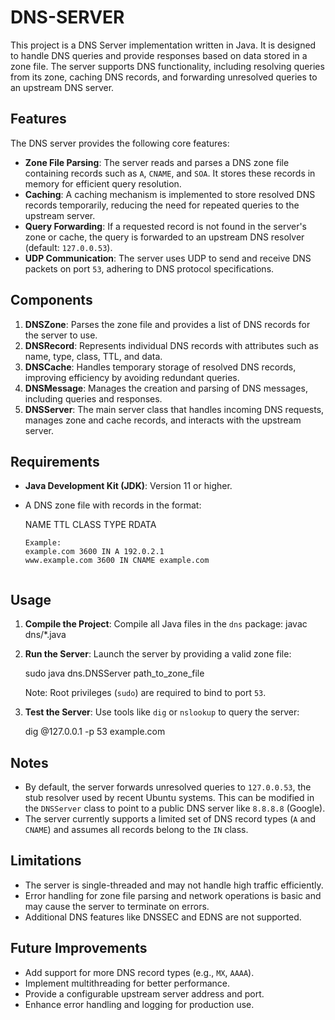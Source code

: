# DNS-SERVER

This project is a DNS Server implementation written in Java. It is designed to handle DNS queries and provide responses based on data stored in a zone file. The server supports DNS functionality, including resolving queries from its zone, caching DNS records, and forwarding unresolved queries to an upstream DNS server.

## Features

The DNS server provides the following core features:
- **Zone File Parsing**: The server reads and parses a DNS zone file containing records such as `A`, `CNAME`, and `SOA`. It stores these records in memory for efficient query resolution.
- **Caching**: A caching mechanism is implemented to store resolved DNS records temporarily, reducing the need for repeated queries to the upstream server.
- **Query Forwarding**: If a requested record is not found in the server's zone or cache, the query is forwarded to an upstream DNS resolver (default: `127.0.0.53`).
- **UDP Communication**: The server uses UDP to send and receive DNS packets on port `53`, adhering to DNS protocol specifications.

## Components

1. **DNSZone**: Parses the zone file and provides a list of DNS records for the server to use.
2. **DNSRecord**: Represents individual DNS records with attributes such as name, type, class, TTL, and data.
3. **DNSCache**: Handles temporary storage of resolved DNS records, improving efficiency by avoiding redundant queries.
4. **DNSMessage**: Manages the creation and parsing of DNS messages, including queries and responses.
5. **DNSServer**: The main server class that handles incoming DNS requests, manages zone and cache records, and interacts with the upstream server.

## Requirements

- **Java Development Kit (JDK)**: Version 11 or higher.
- A DNS zone file with records in the format:  
  
  NAME TTL CLASS TYPE RDATA
  ```
  Example:
  example.com 3600 IN A 192.0.2.1
  www.example.com 3600 IN CNAME example.com
  

## Usage

1. **Compile the Project**:
   Compile all Java files in the `dns` package:
   javac dns/*.java

2. **Run the Server**:
   Launch the server by providing a valid zone file:
 
   sudo java dns.DNSServer path_to_zone_file
   
   Note: Root privileges (`sudo`) are required to bind to port `53`.

4. **Test the Server**:
   Use tools like `dig` or `nslookup` to query the server:

   dig @127.0.0.1 -p 53 example.com
 

## Notes

- By default, the server forwards unresolved queries to `127.0.0.53`, the stub resolver used by recent Ubuntu systems. This can be modified in the `DNSServer` class to point to a public DNS server like `8.8.8.8` (Google).
- The server currently supports a limited set of DNS record types (`A` and `CNAME`) and assumes all records belong to the `IN` class.

## Limitations

- The server is single-threaded and may not handle high traffic efficiently.
- Error handling for zone file parsing and network operations is basic and may cause the server to terminate on errors.
- Additional DNS features like DNSSEC and EDNS are not supported.

## Future Improvements

- Add support for more DNS record types (e.g., `MX`, `AAAA`).
- Implement multithreading for better performance.
- Provide a configurable upstream server address and port.
- Enhance error handling and logging for production use.
